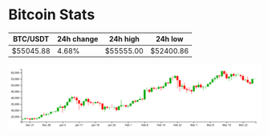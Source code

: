 # Bitcoin Stats

BTC/USDT|24h change|24h high|24h low|
|---|---|---|---|
|$55045.88|4.68%|$55555.00|$52400.86|

<img src="./chart.svg">
